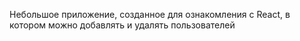 Небольшое приложение, созданное для ознакомления с React, в котором можно добавлять и удалять пользователей
